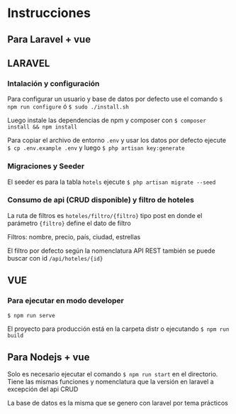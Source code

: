 # Instrucciones

## Para Laravel + vue

## LARAVEL

### Intalación y configuración

Para configurar un usuario y base de datos por defecto use el comando `$ npm run configure` ó `$ sudo ./install.sh`

Luego instale las dependencias de npm y composer con `$ composer install && npm install`

Para copiar el archivo de entorno `.env` y usar los datos por defecto ejecute `$ cp .env.example .env` y luego `$ php artisan key:generate`

### Migraciones y Seeder

El seeder es para la tabla `hotels` ejecute `$ php artisan migrate --seed`

### Consumo de api (CRUD disponible) y filtro de hoteles

La ruta de filtros es `hoteles/filtro/{filtro}` tipo post
en donde el parámetro `{filtro}` define el dato de filtro

Filtros: nombre, precio, país, ciudad, estrellas

El filtro por defecto según la nomenclatura API REST también se puede buscar con id `/api/hoteles/{id}`

## VUE

### Para ejecutar en modo developer

`$ npm run serve`

El proyecto para producción está en la carpeta distr o ejecutando `$ npm run build`

## Para Nodejs + vue

Solo es necesario ejecutar el comando `$ npm run start` en el directorio.
Tiene las mismas funciones y nomenclatura que la versión en laravel a excepción del api CRUD

La base de datos es la misma que se genero con laravel por tema prácticos
